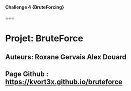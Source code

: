 #### Challenge 4 {BruteForcing}
===

# Projet: BruteForce

## Auteurs: Roxane Gervais Alex Douard  

## Page Github : https://kvort3x.github.io/bruteforce